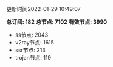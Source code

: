 更新时间2022-01-29 10:49:07

**总订阅: 182**
**总节点: 7102**
**有效节点: 3990**
- ss节点: 2043
- v2ray节点: 1615
- ssr节点: 213
- trojan节点: 119
